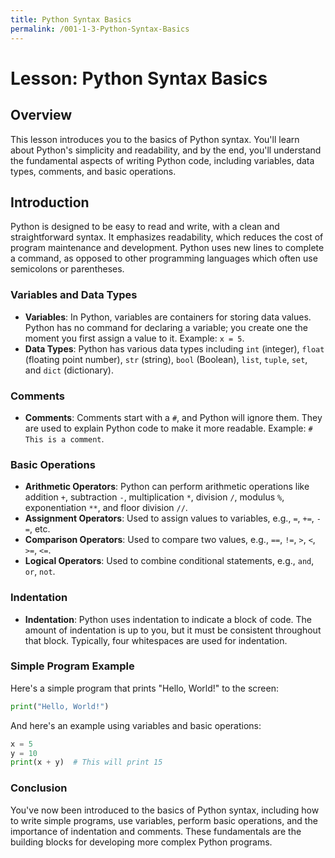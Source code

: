 ```yaml
---
title: Python Syntax Basics
permalink: /001-1-3-Python-Syntax-Basics
---
```


# Lesson: Python Syntax Basics

## Overview
This lesson introduces you to the basics of Python syntax. You'll learn about Python's simplicity and readability, and by the end, you'll understand the fundamental aspects of writing Python code, including variables, data types, comments, and basic operations.

## Introduction

Python is designed to be easy to read and write, with a clean and straightforward syntax. It emphasizes readability, which reduces the cost of program maintenance and development. Python uses new lines to complete a command, as opposed to other programming languages which often use semicolons or parentheses.

### Variables and Data Types

- **Variables**: In Python, variables are containers for storing data values. Python has no command for declaring a variable; you create one the moment you first assign a value to it. Example: `x = 5`.
- **Data Types**: Python has various data types including `int` (integer), `float` (floating point number), `str` (string), `bool` (Boolean), `list`, `tuple`, `set`, and `dict` (dictionary).

### Comments

- **Comments**: Comments start with a `#`, and Python will ignore them. They are used to explain Python code to make it more readable. Example: `# This is a comment`.

### Basic Operations

- **Arithmetic Operators**: Python can perform arithmetic operations like addition `+`, subtraction `-`, multiplication `*`, division `/`, modulus `%`, exponentiation `**`, and floor division `//`.
- **Assignment Operators**: Used to assign values to variables, e.g., `=`, `+=`, `-=`, etc.
- **Comparison Operators**: Used to compare two values, e.g., `==`, `!=`, `>`, `<`, `>=`, `<=`.
- **Logical Operators**: Used to combine conditional statements, e.g., `and`, `or`, `not`.

### Indentation

- **Indentation**: Python uses indentation to indicate a block of code. The amount of indentation is up to you, but it must be consistent throughout that block. Typically, four whitespaces are used for indentation.

### Simple Program Example

Here's a simple program that prints "Hello, World!" to the screen:

```python
print("Hello, World!")
```

And here's an example using variables and basic operations:

```python
x = 5
y = 10
print(x + y)  # This will print 15
```

### Conclusion

You've now been introduced to the basics of Python syntax, including how to write simple programs, use variables, perform basic operations, and the importance of indentation and comments. These fundamentals are the building blocks for developing more complex Python programs.
